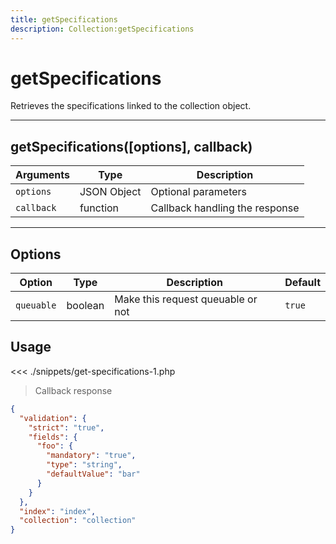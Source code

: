 ```yaml
---
title: getSpecifications
description: Collection:getSpecifications
---
```


# getSpecifications

Retrieves the specifications linked to the collection object.

---

## getSpecifications([options], callback)

| Arguments  | Type        | Description                    |
| ---------- | ----------- | ------------------------------ |
| `options`  | JSON Object | Optional parameters            |
| `callback` | function    | Callback handling the response |

---

## Options

| Option     | Type    | Description                       | Default |
| ---------- | ------- | --------------------------------- | ------- |
| `queuable` | boolean | Make this request queuable or not | `true`  |

## Usage

<<< ./snippets/get-specifications-1.php

> Callback response

```json
{
  "validation": {
    "strict": "true",
    "fields": {
      "foo": {
        "mandatory": "true",
        "type": "string",
        "defaultValue": "bar"
      }
    }
  },
  "index": "index",
  "collection": "collection"
}
```
